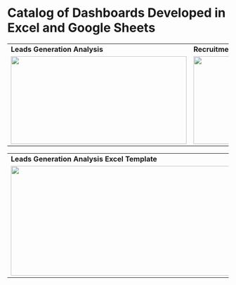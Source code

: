 # Catalog of Dashboards Developed in Excel and Google Sheets

 
<table>
  <tr>
   <td><b>Leads Generation Analysis</b></td>
   <td><b>Recruitment Management</b></td>
   <td><b>Employee Appraisal Working</b></td>
  </tr>
  <tr>
    <td valign="top">
      <a href="https://www.templarket.com/collections/newly-published/products/leads-generation-analysis-excel-template#gallery-1">
        <img src="https://github.com/user-attachments/assets/26b8e8c3-9f45-45f2-81a6-cce53d409d51" style="width: 400px; height: 200px;">
      </a>
    </td>
    <td valign="top">
      <a href="https://www.templarket.com/products/recruitment-management-excel-template#gallery-1">
        <img src="https://github.com/user-attachments/assets/73f2e34d-74a5-465c-80f5-5864eac4dab7" style="width: 400px; height: 200px;">
      </a>
    </td>
       <td valign="top">
      <a href="https://www.templarket.com/products/simple-financial-management-excel-template?_pos=2&_sid=2637eb4dc&_ss=r#gallery-1">
        <img src="https://github.com/user-attachments/assets/66d13bcf-c4e9-4fc6-b059-1b29f20cf1ae" style="width: 400px; height: 200px;">
      </a>
    </td>
  </tr>
</table>

<table>
  <tr>
 <td><b>Leads Generation Analysis Excel Template</b></td>
  </tr>
  <tr>
    <td valign="top">
      <a href="https://www.templarket.com/products/employee-appraisal-working-excel-template?_pos=1&_sid=5ee5caea9&_ss=r#gallery-1">
        <img src="https://github.com/user-attachments/assets/928aac19-5205-43f0-a181-0c17d726150b" style="width: 600px; height: 250px;">
      </a>
    </td>
  </tr>
</table>

